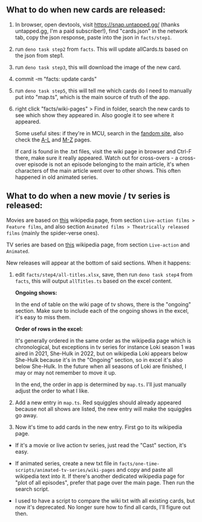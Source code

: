 ## What to do when new cards are released:

1. In browser, open devtools, visit https://snap.untapped.gg/ (thanks untapped.gg, I'm a paid subscriber!), find "cards.json" in the network tab, copy the json response, paste into the json in `facts/step1`.

1. run `deno task step2` from `facts`. This will update allCards.ts based on the json from step1.

1. run `deno task step3`, this will download the image of the new card.

1. commit -m "facts: update cards"

1. run `deno task step5`, this will tell me which cards do I need to manually put into "map.ts", which is the main source of truth of the app.

1. right click "facts/wiki-pages" > Find in folder, search the new cards to see which show they appeared in. Also google it to see where it appeared.

   Some useful sites: if they're in MCU, search in the [fandom site](https://marvelcinematicuniverse.fandom.com), also check the [A-L](https://en.wikipedia.org/wiki/Characters_of_the_Marvel_Cinematic_Universe:_A%E2%80%93L) and [M-Z](https://en.wikipedia.org/wiki/Characters_of_the_Marvel_Cinematic_Universe:_M%E2%80%93Z) pages.

   If card is found in the .txt files, visit the wiki page in browser and Ctrl-F there, make sure it really appeared. Watch out for cross-overs - a cross-over episode is not an episode belonging to the main article, it's when characters of the main article went over to other shows. This often happened in old animated series.

## What to do when a new movie / tv series is released:

Movies are based on [this](https://en.wikipedia.org/wiki/List_of_films_based_on_Marvel_Comics_publications) wikipedia page, from section `Live-action films > Feature films`, and also section `Animated films > Theatrically released films` (mainly the spider-verse ones).

TV series are based on [this](https://en.wikipedia.org/wiki/List_of_television_series_based_on_Marvel_Comics_publications) wikipedia page, from section `Live-action` and `Animated`.

New releases will appear at the bottom of said sections. When it happens:

1. edit `facts/step4/all-titles.xlsx`, save, then run `deno task step4` from `facts`, this will output `allTitles.ts` based on the excel content.

   **Ongoing shows:**

   In the end of table on the wiki page of tv shows, there is the "ongoing" section. Make sure to include each of the ongoing shows in the excel, it's easy to miss them.

   **Order of rows in the excel:**

   It's generally ordered in the same order as the wikipedia page which is chronological, but exceptions in tv series for instance Loki season 1 was aired in 2021, She-Hulk in 2022, but on wikipedia Loki appears below She-Hulk because it's in the "Ongoing" section, so in excel it's also below She-Hulk. In the future when all seasons of Loki are finished, I may or may not remember to move it up.

   In the end, the order in app is determined by `map.ts`. I'll just manually adjust the order to what I like.

1. Add a new entry in `map.ts`. Red squiggles should already appeared because not all shows are listed, the new entry will make the squiggles go away.

1. Now it's time to add cards in the new entry. First go to its wikipedia page.

- If it's a movie or live action tv series, just read the "Cast" section, it's easy.

- If animated series, create a new txt file in `facts/one-time-scripts/animated-tv-series/wiki-pages` and copy and paste all wikipedia text into it. If there's another dedicated wikipedia page for "plot of all episodes", prefer that page over the main page. Then run the search script.

- I used to have a script to compare the wiki txt with all existing cards, but now it's deprecated. No longer sure how to find all cards, I'll figure out then.
